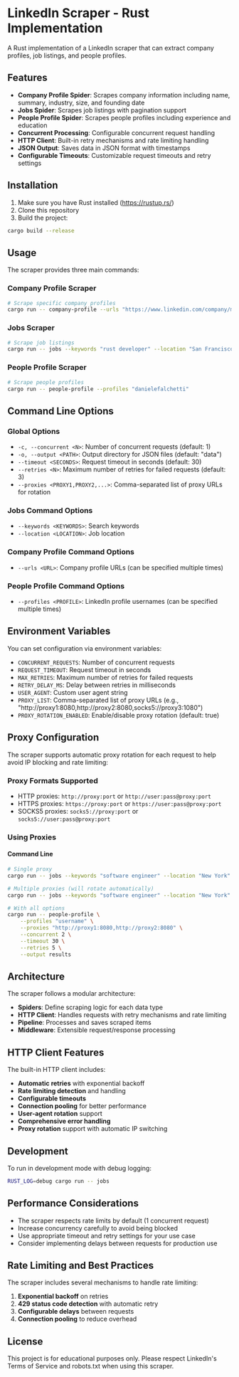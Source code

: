 # LinkedIn Scraper - Rust Implementation

A Rust implementation of a LinkedIn scraper that can extract company profiles, job listings, and people profiles.

## Features

- **Company Profile Spider**: Scrapes company information including name, summary, industry, size, and founding date
- **Jobs Spider**: Scrapes job listings with pagination support
- **People Profile Spider**: Scrapes people profiles including experience and education
- **Concurrent Processing**: Configurable concurrent request handling
- **HTTP Client**: Built-in retry mechanisms and rate limiting handling
- **JSON Output**: Saves data in JSON format with timestamps
- **Configurable Timeouts**: Customizable request timeouts and retry settings

## Installation

1. Make sure you have Rust installed (https://rustup.rs/)
2. Clone this repository
3. Build the project:

```bash
cargo build --release
```

## Usage

The scraper provides three main commands:

### Company Profile Scraper

```bash
# Scrape specific company profiles
cargo run -- company-profile --urls "https://www.linkedin.com/company/microsoft" --urls "https://www.linkedin.com/company/google"
```

### Jobs Scraper

```bash
# Scrape job listings
cargo run -- jobs --keywords "rust developer" --location "San Francisco"
```

### People Profile Scraper

```bash
# Scrape people profiles
cargo run -- people-profile --profiles "danielefalchetti"
```

## Command Line Options

### Global Options

- `-c, --concurrent <N>`: Number of concurrent requests (default: 1)
- `-o, --output <PATH>`: Output directory for JSON files (default: "data")
- `--timeout <SECONDS>`: Request timeout in seconds (default: 30)
- `--retries <N>`: Maximum number of retries for failed requests (default: 3)
- `--proxies <PROXY1,PROXY2,...>`: Comma-separated list of proxy URLs for rotation

### Jobs Command Options

- `--keywords <KEYWORDS>`: Search keywords
- `--location <LOCATION>`: Job location

### Company Profile Command Options

- `--urls <URL>`: Company profile URLs (can be specified multiple times)

### People Profile Command Options

- `--profiles <PROFILE>`: LinkedIn profile usernames (can be specified multiple times)

## Environment Variables

You can set configuration via environment variables:

- `CONCURRENT_REQUESTS`: Number of concurrent requests
- `REQUEST_TIMEOUT`: Request timeout in seconds
- `MAX_RETRIES`: Maximum number of retries for failed requests
- `RETRY_DELAY_MS`: Delay between retries in milliseconds
- `USER_AGENT`: Custom user agent string
- `PROXY_LIST`: Comma-separated list of proxy URLs (e.g., "http://proxy1:8080,http://proxy2:8080,socks5://proxy3:1080")
- `PROXY_ROTATION_ENABLED`: Enable/disable proxy rotation (default: true)

## Proxy Configuration

The scraper supports automatic proxy rotation for each request to help avoid IP blocking and rate limiting:

### Proxy Formats Supported

- HTTP proxies: `http://proxy:port` or `http://user:pass@proxy:port`
- HTTPS proxies: `https://proxy:port` or `https://user:pass@proxy:port`
- SOCKS5 proxies: `socks5://proxy:port` or `socks5://user:pass@proxy:port`

### Using Proxies

#### Command Line

```bash
# Single proxy
cargo run -- jobs --keywords "software engineer" --location "New York" --proxies "http://proxy1:8080"

# Multiple proxies (will rotate automatically)
cargo run -- jobs --keywords "software engineer" --location "New York" --proxies "http://proxy1:8080,http://proxy2:8080,socks5://proxy3:1080"

# With all options
cargo run -- people-profile \
    --profiles "username" \
    --proxies "http://proxy1:8080,http://proxy2:8080" \
    --concurrent 2 \
    --timeout 30 \
    --retries 5 \
    --output results
```

## Architecture

The scraper follows a modular architecture:

- **Spiders**: Define scraping logic for each data type
- **HTTP Client**: Handles requests with retry mechanisms and rate limiting
- **Pipeline**: Processes and saves scraped items
- **Middleware**: Extensible request/response processing

## HTTP Client Features

The built-in HTTP client includes:

- **Automatic retries** with exponential backoff
- **Rate limiting detection** and handling
- **Configurable timeouts**
- **Connection pooling** for better performance
- **User-agent rotation** support
- **Comprehensive error handling**
- **Proxy rotation** support with automatic IP switching

## Development

To run in development mode with debug logging:

```bash
RUST_LOG=debug cargo run -- jobs
```

## Performance Considerations

- The scraper respects rate limits by default (1 concurrent request)
- Increase concurrency carefully to avoid being blocked
- Use appropriate timeout and retry settings for your use case
- Consider implementing delays between requests for production use

## Rate Limiting and Best Practices

The scraper includes several mechanisms to handle rate limiting:

1. **Exponential backoff** on retries
2. **429 status code detection** with automatic retry
3. **Configurable delays** between requests
4. **Connection pooling** to reduce overhead

## License

This project is for educational purposes only. Please respect LinkedIn's Terms of Service and robots.txt when using this scraper.
